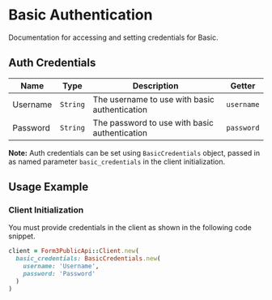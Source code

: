 
# Basic Authentication



Documentation for accessing and setting credentials for Basic.

## Auth Credentials

| Name | Type | Description | Getter |
|  --- | --- | --- | --- |
| Username | `String` | The username to use with basic authentication | `username` |
| Password | `String` | The password to use with basic authentication | `password` |



**Note:** Auth credentials can be set using `BasicCredentials` object, passed in as named parameter `basic_credentials` in the client initialization.

## Usage Example

### Client Initialization

You must provide credentials in the client as shown in the following code snippet.

```ruby
client = Form3PublicApi::Client.new(
  basic_credentials: BasicCredentials.new(
    username: 'Username',
    password: 'Password'
  )
)
```



